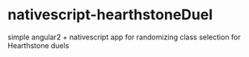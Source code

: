 # nativescript-hearthstoneDuel
simple angular2 + nativescript app for randomizing class selection for Hearthstone duels
